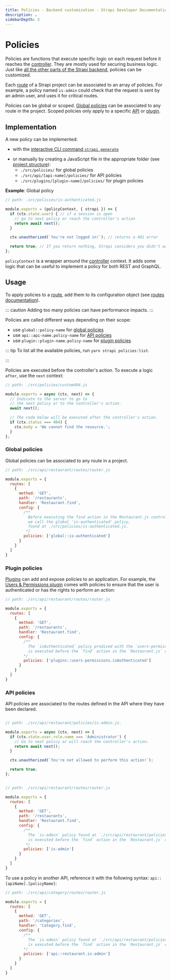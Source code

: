 ```yaml
---
title: Policies - Backend customization - Strapi Developer Documentation
description: …
sidebarDepth: 3
---
```


<!-- TODO: update SEO -->

# Policies

Policies are functions that execute specific logic on each request before it reaches the [controller](/developer-docs/latest/development/backend-customization/controllers.md). They are mostly used for securing business logic. Just like [all the other parts of the Strapi backend](/developer-docs/latest/development/backend-customization.md), policies can be customized.
<!-- TODO: remove this comment — the link above will work only when merged with PR #446 -->

Each [route](/developer-docs/latest/development/backend-customization/routes.md) of a Strapi project can be associated to an array of policies. For example, a policy named `is-admin` could check that the request is sent by an admin user, and uses it for critical routes.
<!-- TODO: remove this comment — the link above will work only when merged with PR #450 -->

Policies can be global or scoped. [Global policies](#global-policies) can be associated to any route in the project. Scoped policies only apply to a specific [API](#api-policies) or [plugin](#plugin-policies).

## Implementation

A new policy can be implemented:

- with the [interactive CLI command `strapi generate`]() 
<!-- TODO: update CLI documentation with the new interactive `strapi generate` -->
- or manually by creating a JavaScript file in the appropriate folder (see [project structure](/developer-docs/latest/setup-deployment-guides/file-structure.md)):
  - `./src/policies/` for global policies
  - `./src/api/[api-name]/policies/` for API policies
  - `./src/plugins/[plugin-name]/policies/` for plugin policies

**Example**: Global policy

```js
// path: .src/policies/is-authenticated.js

module.exports = (policyContext, { strapi }) => {
  if (ctx.state.user) { // if a session is open
    // go to next policy or reach the controller's action
    return await next();
  }

  ctx.unauthorized(`You're not logged in!`); // returns a 401 error

  return true; // If you return nothing, Strapi considers you didn't want to block the request and will let it pass
};
```

`policyContext` is a wrapper arround the [controller](/developer-docs/latest/development/backend-customization/controllers.md) context. It adds some logic that can be useful to implement a policy for both REST and GraphQL.

## Usage

To apply policies to a [route](), add them to its configuration object (see [routes documentation](/developer-docs/latest/development/backend-customization/routes#policies.md)).
<!-- TODO: remove this comment — the link above will work only when merged with PR #450 -->

::: caution
Adding too many policies can have performance impacts.
:::

Policies are called different ways depending on their scope:

- use `global::policy-name` for [global policies](#global-policies)
- use `api::api-name.policy-name` for [API policies](#API-policies)
- use `plugin::plugin-name.policy-name` for [plugin policies](#plugin-policies)

::: tip
To list all the available policies, run `yarn strapi policies:list`.
<!-- TODO: add this to CLI reference -->
:::

Policies are executed before the controller's action. To execute a logic `after`, use the `next` context:

```js
// path: ./src/policies/custom404.js

module.exports = async (ctx, next) => {
  // Indicate to the server to go to
  // the next policy or to the controller's action.
  await next();

  // The code below will be executed after the controller's action.
  if (ctx.status === 404) {
    ctx.body = 'We cannot find the resource.';
  }
};
```

### Global policies

Global policies can be associated to any route in a project.

```js
// path: ./src/api/restaurant/routes/router.js

module.exports = {
  routes: [
    {
      method: 'GET',
      path: '/restaurants',
      handler: 'Restaurant.find',
      config: {
        /**
          Before executing the find action in the Restaurant.js controller,
          we call the global 'is-authenticated' policy,
          found at ./src/policies/is-authenticated.js.
         */
        policies: ['global::is-authenticated']
      }
    }
  ]
}
```

### Plugin policies

[Plugins](/developer-docs/latest/plugins/plugins-intro.md) can add and expose policies to an application. For example, the [Users & Permissions plugin](/user-docs/latest/plugins/strapi-plugins.html#users-permissions-plugin) comes with policies to ensure that the user is authenticated or has the rights to perform an action:

```js
// path: ./src/api/restaurant/routes/router.js

module.exports = {
  routes: [
    {
      method: 'GET',
      path: '/restaurants',
      handler: 'Restaurant.find',
      config: {
        /**
          The `isAuthenticated` policy prodived with the `users-permissions` plugin 
          is executed before the `find` action in the `Restaurant.js` controller.
        */
        policies: ['plugins::users-permissions.isAuthenticated']
      }
    }
  ]
}
```

### API policies

API policies are associated to the routes defined in the API where they have been declared.

```js

// path: ./src/api/restaurant/policies/is-admin.js.

module.exports = async (ctx, next) => {
  if (ctx.state.user.role.name === 'Administrator') {
    // Go to next policy or will reach the controller's action.
    return await next();
  }

  ctx.unauthorized(`You're not allowed to perform this action!`);

  return true;
};


// path: ./src/api/restaurant/routes/router.js

module.exports = {
  routes: [
    {
      method: 'GET',
      path: '/restaurants',
      handler: 'Restaurant.find',
      config: {
        /**
          The `is-admin` policy found at `./src/api/restaurant/policies/is-admin.js`
          is executed before the `find` action in the `Restaurant.js` controller.
         */
        policies: ['is-admin']
      }
    }
  ]
}

```

To use a policy in another API, reference it with the following syntax: `api::[apiName].[policyName]`:

```js
// path: ./src/api/category/routes/router.js

module.exports = {
  routes: [
    {
      method: 'GET',
      path: '/categories',
      handler: 'Category.find',
      config: {
        /**
          The `is-admin` policy found at `./src/api/restaurant/policies/is-admin.js`
          is executed before the `find` action in the `Restaurant.js` controller.
        */
        policies: ['api::restaurant.is-admin']
      }
    }
  ]
}
```
